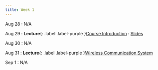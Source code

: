```yaml
---
title: Week 1
---
```


Aug 28
: N/A 

Aug 29
: **Lecture**{: .label .label-purple }[Course Introduction](#)
  : [Slides](#)

Aug 30
: N/A 

Aug 31
: **Lecture**{: .label .label-purple }[Wireless Communication System](#)

Sep 1
: N/A 
